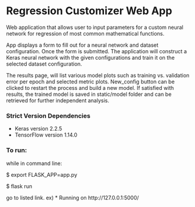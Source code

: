 # Regression Customizer Web App
<p>
Web application that allows user to input parameters for a custom neural network for regression of most common mathematical functions. </p>

<p>App displays a form to fill out for a neural network and dataset configuration.  Once the form is submitted.  The application
will construct a Keras neural network with the given configurations and train it on the selected dataset configuration.
</p>

<p>The results page, will list various model plots such as training vs. validation error per epoch and selected metric plots.  New_config button can be clicked to restart the process and build a new model.  If satisfied with results, the trained model is saved in static/model folder and can be retrieved for further independent analysis.</p>

<h3>Strict Version Dependencies</h3>
<ul>
    <li> Keras version 2.2.5 </li>
    <li> TensorFlow version 1.14.0 </li>
</ul>

<h3>To run:</h3>

<p>while in command line:</p>
<p>$ export FLASK_APP=app.py </p>
<p>$ flask run </p>
<p>
go to listed link. ex)
 * Running on http://127.0.0.1:5000/

</p>
